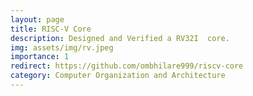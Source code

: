 ```yaml
---
layout: page
title: RISC-V Core 
description: Designed and Verified a RV32I  core.
img: assets/img/rv.jpeg
importance: 1
redirect: https://github.com/ombhilare999/riscv-core
category: Computer Organization and Architecture
---
```



